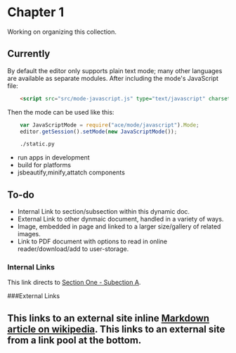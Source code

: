 # Chapter 1

Working on organizing this collection.

## Currently

By default the editor only supports plain text mode; many other languages are available as separate modules. After including the mode's JavaScript file:

```html
    <script src="src/mode-javascript.js" type="text/javascript" charset="utf-8"></script>
```

Then the mode can be used like this:

```javascript
    var JavaScriptMode = require("ace/mode/javascript").Mode;
    editor.getSession().setMode(new JavaScriptMode());
```

```bash
    ./static.py
```

*   run apps in development
*   build for platforms
*   jsbeautify,minify,attatch components

## To-do

*   Internal Link to section/subsection within this dynamic doc.
*   External Link to other dynmaic document, handled in a variety of ways.
*   Image, embedded in page and linked to a larger size/gallery of related images.
*   Link to PDF document with options to read in online reader/download/add to user-storage.

### Internal Links

This link directs to [Section One - Subection A](#articleOne-subsectionA).

###External Links

This links to an external site inline [Markdown article on wikipedia](http://en.wikipedia.com/wiki/Markdown).
This links to an external site from a link pool at the bottom.
----



